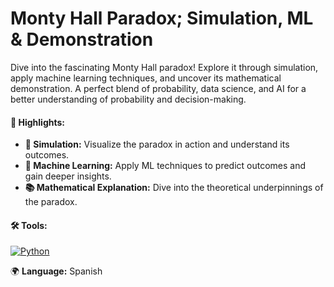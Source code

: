 # Monty Hall Paradox; Simulation, ML & Demonstration

Dive into the fascinating Monty Hall paradox! Explore it through simulation, apply machine learning techniques, and uncover its mathematical demonstration. A perfect blend of probability, data science, and AI for a better understanding of probability and decision-making.

#### 🚩 Highlights:

- **🎲 Simulation:** Visualize the paradox in action and understand its outcomes.
- **🤖 Machine Learning:** Apply ML techniques to predict outcomes and gain deeper insights.
- **📚 Mathematical Explanation:** Dive into the theoretical underpinnings of the paradox.

#### 🛠️ Tools:  
[![Python](https://img.shields.io/badge/Python-3776AB?logo=python&logoColor=fff)](#)

🌍 **Language:** Spanish
